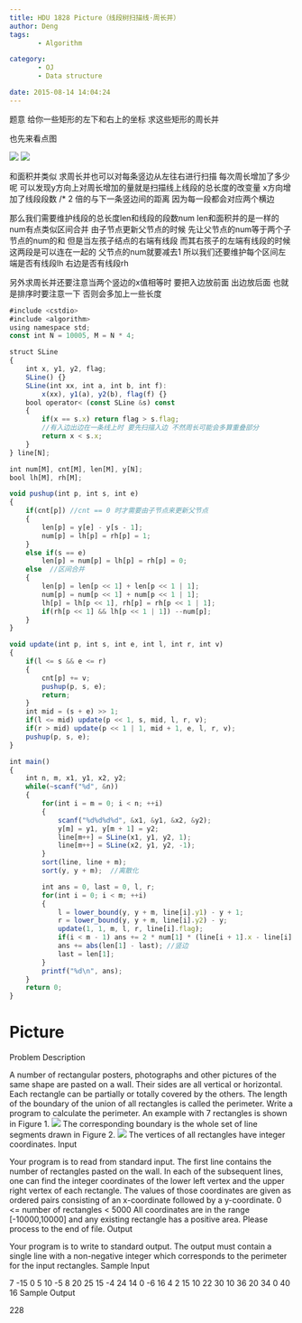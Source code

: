 ```yaml
---
title: HDU 1828 Picture（线段树扫描线·周长并）
author: Deng
tags: 
       - Algorithm

category: 
       - OJ
       - Data structure

date: 2015-08-14 14:04:24
---
```

题意 给你一些矩形的左下和右上的坐标 求这些矩形的周长并

也先来看点图

![](../images/dn.net-20150814134244728-watermark-2-text-aHR0cDovL2Jsb2cuY3Nkbi5uZXQv-font-5a6L5L2T-fontsize-400-fill-I0JBQkFCMA==-dissolve-70-gravity-SouthEast.png) ![](../images/dn.net-20150814134259064-watermark-2-text-aHR0cDovL2Jsb2cuY3Nkbi5uZXQv-font-5a6L5L2T-fontsize-400-fill-I0JBQkFCMA==-dissolve-70-gravity-SouthEast.png)

和面积并类似 求周长并也可以对每条竖边从左往右进行扫描 每次周长增加了多少呢 可以发现y方向上对周长增加的量就是扫描线上线段的总长度的改变量 x方向增加了线段段数 /* 2 倍的与下一条竖边间的距离 因为每一段都会对应两个横边

那么我们需要维护线段的总长度len和线段的段数num len和面积并的是一样的 num有点类似区间合并 由子节点更新父节点的时候 先让父节点的num等于两个子节点的num的和 但是当左孩子结点的右端有线段 而其右孩子的左端有线段的时候 这两段是可以连在一起的 父节点的num就要减去1 所以我们还要维护每个区间左端是否有线段lh 右边是否有线段rh

另外求周长并还要注意当两个竖边的x值相等时 要把入边放前面 出边放后面 也就是排序时要注意一下 否则会多加上一些长度

```js 
#include <cstdio>
#include <algorithm>
using namespace std;
const int N = 10005, M = N * 4;

struct SLine
{
    int x, y1, y2, flag;
    SLine() {}
    SLine(int xx, int a, int b, int f):
        x(xx), y1(a), y2(b), flag(f) {}
    bool operator< (const SLine &s) const
    {
        if(x == s.x) return flag > s.flag;
        //有入边出边在一条线上时 要先扫描入边 不然周长可能会多算重叠部分
        return x < s.x;
    }
} line[N];

int num[M], cnt[M], len[M], y[N];
bool lh[M], rh[M];

void pushup(int p, int s, int e)
{
    if(cnt[p]) //cnt == 0 时才需要由子节点来更新父节点
    {
        len[p] = y[e] - y[s - 1];
        num[p] = lh[p] = rh[p] = 1;
    }
    else if(s == e)
        len[p] = num[p] = lh[p] = rh[p] = 0;
    else  //区间合并
    {
        len[p] = len[p << 1] + len[p << 1 | 1];
        num[p] = num[p << 1] + num[p << 1 | 1];
        lh[p] = lh[p << 1], rh[p] = rh[p << 1 | 1];
        if(rh[p << 1] && lh[p << 1 | 1]) --num[p];
    }
}

void update(int p, int s, int e, int l, int r, int v)
{
    if(l <= s && e <= r)
    {
        cnt[p] += v;
        pushup(p, s, e);
        return;
    }
    int mid = (s + e) >> 1;
    if(l <= mid) update(p << 1, s, mid, l, r, v);
    if(r > mid) update(p << 1 | 1, mid + 1, e, l, r, v);
    pushup(p, s, e);
}

int main()
{
    int n, m, x1, y1, x2, y2;
    while(~scanf("%d", &n))
    {
        for(int i = m = 0; i < n; ++i)
        {
            scanf("%d%d%d%d", &x1, &y1, &x2, &y2);
            y[m] = y1, y[m + 1] = y2;
            line[m++] = SLine(x1, y1, y2, 1);
            line[m++] = SLine(x2, y1, y2, -1);
        }
        sort(line, line + m);
        sort(y, y + m);  //离散化

        int ans = 0, last = 0, l, r;
        for(int i = 0; i < m; ++i)
        {
            l = lower_bound(y, y + m, line[i].y1) - y + 1;
            r = lower_bound(y, y + m, line[i].y2) - y;
            update(1, 1, m, l, r, line[i].flag);
            if(i < m - 1) ans += 2 * num[1] * (line[i + 1].x - line[i].x); //横边
            ans += abs(len[1] - last); //竖边
            last = len[1];
        }
        printf("%d\n", ans);
    }
    return 0;
}
```

# Picture

Problem Description

A number of rectangular posters, photographs and other pictures of the same shape are pasted on a wall. Their sides are all vertical or horizontal. Each rectangle can be partially or totally covered by the others. The length of the boundary of the union of all rectangles is called the perimeter.
Write a program to calculate the perimeter. An example with 7 rectangles is shown in Figure 1.
![](../images/cn-data-images-1828-1.jpg.png)
The corresponding boundary is the whole set of line segments drawn in Figure 2.
![](../images/cn-data-images-1828-2.jpg.png)
The vertices of all rectangles have integer coordinates.
Input

Your program is to read from standard input. The first line contains the number of rectangles pasted on the wall. In each of the subsequent lines, one can find the integer coordinates of the lower left vertex and the upper right vertex of each rectangle. The values of those coordinates are given as ordered pairs consisting of an x-coordinate followed by a y-coordinate.
0 <= number of rectangles < 5000
All coordinates are in the range [-10000,10000] and any existing rectangle has a positive area.
Please process to the end of file.
Output

Your program is to write to standard output. The output must contain a single line with a non-negative integer which corresponds to the perimeter for the input rectangles.
Sample Input

7 -15 0 5 10 -5 8 20 25 15 -4 24 14 0 -6 16 4 2 15 10 22 30 10 36 20 34 0 40 16
Sample Output

228